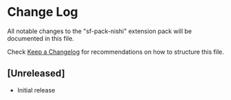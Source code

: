 # Change Log

All notable changes to the "sf-pack-nishi" extension pack will be documented in this file.

Check [Keep a Changelog](http://keepachangelog.com/) for recommendations on how to structure this file.

## [Unreleased]

- Initial release

